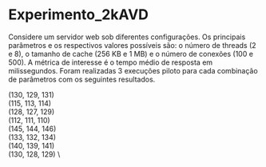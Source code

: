 # Experimento_2kAVD
Considere um servidor web sob diferentes configurações. Os principais parâmetros e os respectivos valores possíveis são: o número de threads (2 e 8), o tamanho de cache (256 KB e 1 MB) e o número de conexões (100 e 500). A métrica de interesse é o tempo médio de resposta em milissegundos. Foram realizadas 3 execuções piloto para cada combinação de parâmetros com os seguintes resultados.

(130, 129, 131) \
(115, 113, 114) \
(128, 127, 129) \
(112, 111, 110) \
(145, 144, 146) \
(133, 132, 134) \
(140, 139, 141) \
(130, 128, 129) \
